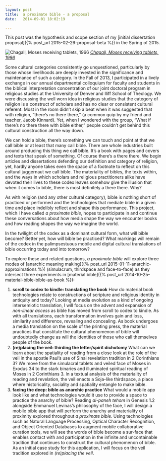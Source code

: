 ```yaml
---
layout:	post
title:	a proximate bible - a proposal
date:	2014-09-01 18:02:19

---
```

This post was the hypothesis and scope section of my [initial dissertation proposal]({% post_url 2015-02-26-proposal-beta %}) in the Spring of 2015.

![Chagall, Moses receiving tablets, 1966](http://uploads4.wikiart.org/images/marc-chagall/moses-receiving-the-tablets-of-law-1966.jpg)
[*Chagall, Moses receiving tablets, 1966*](http://uploads4.wikiart.org/images/marc-chagall/moses-receiving-the-tablets-of-law-1966.jpg)

Some cultural categories consistently go unquestioned, particularly by those whose livelihoods are deeply invested in the significance and maintenance of such a category. In the Fall of 2013, I participated in a lively exchange in our annual departmental colloquium for faculty and students in the biblical interpretation concentration of our joint doctoral program in religious studies at the University of Denver and Iliff School of Theology. We were discussing the well worn idea in religious studies that the category of religion is a construct of scholars and has no clear or consistent cultural referent. Most in the room didn’t skip a beat when it was suggested that with religion, “there’s no there there,” (a common quip by my friend and teacher, Jacob Kinnard). Yet, when I wondered with the group, “What if there’s no there there with bible either,” people couldn’t get behind this cultural construction all the way down.

We can hold a bible, there’s something we can touch and point at that we call bible or at least that many call bible. There are whole industries built around producing this thing we call bible. It’s a book with pages and covers and texts that speak of something. Of course there’s a there there. We begin articles and dissertations defending our definition and category of religion, yet, hardly anyone takes even the space of a footnote to reflect on this cultural juggernaut we call bible. The materiality of bibles, the texts within, and the ways in which scholars and religious practitioners alike have devoted their lives to these codex leaves somehow give the illusion that when it comes to bible, there is most definitely a there there. Why?

As with religion (and any other cultural category), bible is nothing short of practiced or performed and the technologies that mediate bible in a given time and place indelibly reflect and shape this performance. This project, which I have called *a proximate bible*, hopes to participate in and continue these conversations about how media shape the way we encounter books and how reading shapes the way we imagine the world.

In the twilight of the codex as a dominant cultural form, what will bible become? Better yet, how will bible be practiced? What markings will remain of the codex in the palimpsestuous mobile and digital cultural translations of bible occurring today and into tomorrow?

To explore these and related questions, *a proximate bible* will explore three modes of [anarchic meaning making]({% post_url 2015-01-11-anarchic-approximations %}) (simulacrum, thirdspace and face-to-face) as they intersect three experiments in [material bible]({% post_url 2014-10-25-material-bible-bible-as-book %}):

1.  **scroll to codex to kindle: translating the book**
    How do material book technologies relate to constructions of scripture and religious identity in antiquity and today? Looking at media evolution as a kind of ongoing intersemiotic translation, I will focus on the advent and expansion of *non-linear access* as bible has moved from scroll to codex to kindle. As with all translations, each transformation involves gain and loss, similarity and difference, revealing and concealing. As book undergoes a media translation on the scale of the printing press, the material practices that constitute the cultural phenomenon of bible will undoubtedly change as will the identities of those who call themselves people of the book.
2.  **(re)placing the veil: thirding the letter/spirit dichotomy**
    What can we learn about the spatiality of reading from a close look at the role of the veil in the apostle Paul’s use of Sinai revelation tradition in 2 Corinthians 3? We move from the simulacral tablets and veiled face of Moses in Exodus 34 to the stark binaries and illuminated spiritual reading of Moses in 2 Corinthians 3. In a textual analysis of the materiality of reading and revelation, the veil enacts a Soja-like thirdspace, a place where historicality, sociality and spatiality entangle to make bible.
3.  **facing the deep: bible as anarchic practice**
    What would a mobile app look like and what technologies would it use to provide a space to practice the anarchy of bible? Reading *al-paneh tehom* in Genesis 1.2 alongside Emmanuel Levinas’s philosophy of the face, I will design a mobile bible app that will perform the anarchy and materiality of proximity explored throughout *a proximate bible*. Using technologies such as Natural Language Processing, Optical Character Recognition, and Object Oriented Databases to augment mobile collaborative curation tools, we will see the words of bible become a sur-face that enables contact with and participation in the infinite and uncontainable tradition that continues to construct the cultural phenomenon of bible. As an initial case study for this application, I will focus on the veil tradition explored in *(re)placing the veil*.
